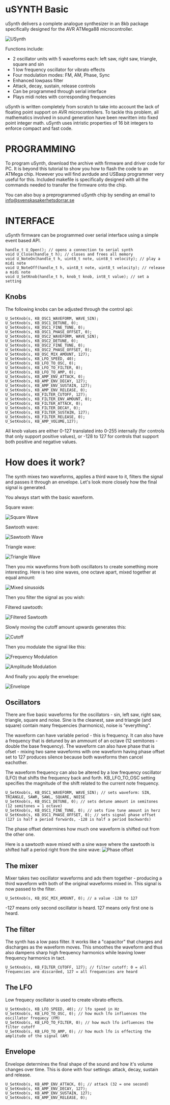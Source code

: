 uSYNTH Basic
============

uSynth delivers a complete analogue synthesizer in an 8kb package specifically designed for the AVR ATMega88 microcontroller. 

![USynth](http://i.imgur.com/O5tNz3A.jpg)

Functions include: 
- 2 oscillator units with 5 waveforms each: left saw, right saw, triangle, square and sin
- 1 low frequency oscillator for vibrato effects
- Four modulation modes: FM, AM, Phase, Sync
- Enhanced lowpass filter
- Attack, decay, sustain, release controls
- Can be programmed through serial interface
- Plays midi notes with corresponding frequencies

uSynth is written completely from scratch to take into account the lack of floating point support on AVR microcontrollers. To tackle this problem, all mathematics involved in sound generation have been rewritten into fixed point integer math. uSynth uses intristic properties of 16 bit integers to enforce compact and fast code. 

PROGRAMMING
===========

To program uSynth, download the archive with firmware and driver code for PC. It is beyond this tutorial to show you how to flash the code to an ATMega chip. However you will find avrdude and USBasp programmer very useful for this. Included makefile is specifically designed with all the commands needed to transfer the firmware onto the chip. 

You can also buy a preprogrammed uSynth chip by sending an email to info@svenskasakerhetsdorrar.se

INTERFACE
=========

uSynth firmware can be programmed over serial interface using a simple event based API. 

	handle_t U_Open(); // opens a connection to serial synth
	void U_Close(handle_t h); // closes and frees all memory
	void U_NoteOn(handle_t h, uint8_t note, uint8_t velocity); // play a midi note
	void U_NoteOff(handle_t h, uint8_t note, uint8_t velocity); // release a midi note
	void U_SetKnob(handle_t h, knob_t knob, int8_t value); // set a setting
	
Knobs
-----

The following knobs can be adjusted through the control api: 

	U_SetKnob(s, KB_OSC1_WAVEFORM, WAVE_SIN);
	U_SetKnob(s, KB_OSC1_DETUNE, 0);
	U_SetKnob(s, KB_OSC1_FINE_TUNE, 0);
	U_SetKnob(s, KB_OSC1_PHASE_OFFSET, 0);
	U_SetKnob(s, KB_OSC2_WAVEFORM, WAVE_SIN);
	U_SetKnob(s, KB_OSC2_DETUNE, 0);
	U_SetKnob(s, KB_OSC2_FINE_TUNE, 0);
	U_SetKnob(s, KB_OSC2_PHASE_OFFSET, 0);
	U_SetKnob(s, KB_OSC_MIX_AMOUNT, 127);
	U_SetKnob(s, KB_LFO_SPEED, 40);
	U_SetKnob(s, KB_LFO_TO_OSC, 0);
	U_SetKnob(s, KB_LFO_TO_FILTER, 0);
	U_SetKnob(s, KB_LFO_TO_AMP, 0);
	U_SetKnob(s, KB_AMP_ENV_ATTACK, 0);
	U_SetKnob(s, KB_AMP_ENV_DECAY, 127); 
	U_SetKnob(s, KB_AMP_ENV_SUSTAIN, 127);
	U_SetKnob(s, KB_AMP_ENV_RELEASE, 0);
	U_SetKnob(s, KB_FILTER_CUTOFF, 127); 
	U_SetKnob(s, KB_FILTER_ENV_AMOUNT, 0);
	U_SetKnob(s, KB_FILTER_ATTACK, 0);
	U_SetKnob(s, KB_FILTER_DECAY, 0);
	U_SetKnob(s, KB_FILTER_SUSTAIN, 127);
	U_SetKnob(s, KB_FILTER_RELEASE, 0);
	U_SetKnob(s, KB_AMP_VOLUME,127);
	
All knob values are either 0-127 translated into 0-255 internally (for controls that only support positive values), or -128 to 127 for controls that support both positive and negative values. 

How does it work?
=================

The synth mixes two waveforms, applies a third wave to it, filters the signal and passes it through an envelope. Let's look more closely how the final signal is generated. 

You always start with the basic waveform. 

Square wave: 

![Square Wave](http://i.imgur.com/MkYGSqd.jpg)

Sawtooth wave: 

![Sawtooth Wave](http://i.imgur.com/K9lcyJL.jpg)

Triangle wave: 

![Triangle Wave](http://i.imgur.com/Kfz4H2R.jpg)

Then you mix waveforms from both oscillators to create something more interesting. Here is two sine waves, one octave apart, mixed together at equal amount: 

![Mixed sinusoids](http://i.imgur.com/K0Ebqtu.jpg)

Then you filter the signal as you wish: 

Filtered sawtooth: 

![Filtered Sawtooth](http://i.imgur.com/iqlSnSr.jpg)

Slowly moving the cutoff amount upwards generates this: 

![Cutoff](http://i.imgur.com/mryPODF.jpg)

Then you modulate the signal like this: 

![Frequency Modulation](http://i.imgur.com/DOvOki6.jpg)

![Amplitude Modulation](http://i.imgur.com/W7t5suN.jpg)

And finally you apply the envelope: 

![Envelope](http://i.imgur.com/oco3mst.jpg)

Oscillators
-----------

There are five basic waveforms for the oscillators - sin, left saw, right saw, triangle, square and noise. Sine is the cleanest, saw and triangle (and square) contain many frequencies (harmonics), noise is "everything". 

The waveform can have variable period - this is frequency. It can also have a frequency that is detuned by an ammount of an octave (12 semitones - double the base frequency). The waveform can also have phase that is ofset - mixing two same waveforms with one waveform having phase offset set to 127 produces silence because both waveforms then cancel eachother. 

The waveform frequency can also be altered by a low frequency oscillator (LFO) that shifts the frequency back and forth. KB_LFO_TO_OSC setting specifies the magnitude of the shift related to the current note frequency. 

	U_SetKnob(s, KB_OSC1_WAVEFORM, WAVE_SIN); // sets waveform: SIN, TRIANGLE, SAWR, SAWL, SQUARE, NOISE
	U_SetKnob(s, KB_OSC1_DETUNE, 0); // sets detune amount in semitones (12 semitones = 1 octave)
	U_SetKnob(s, KB_OSC1_FINE_TUNE, 0); // sets fine tune amount in herz
	U_SetKnob(s, KB_OSC1_PHASE_OFFSET, 0); // sets signal phase offset (127 is half a period forwards, -128 is half a period backwards)
	
The phase offset determines how much one waveform is shifted out from the other one. 

Here is a sawtooth wave mixed with a sine wave where the sawtooth is shifted half a period right from the sine wave: 
![Phase offset](http://i.imgur.com/JCfvIw2.jpg) 

The mixer
---------

Mixer takes two oscillator waveforms and ads them together - producing a third waveform with both of the original waveforms mixed in. This signal is now passed to the filter. 

	U_SetKnob(s, KB_OSC_MIX_AMOUNT, 0); // a value -128 to 127
	
-127 means only second oscillator is heard. 127 means only first one is heard. 

The filter
----------

The synth has a low pass filter. It works like a "capacitor" that charges and discharges as the waveform moves. This smoothes the waveform and thus also dampens sharp high frequency harmonics while leaving lower frequency harmonics in tact. 

	U_SetKnob(s, KB_FILTER_CUTOFF, 127); // filter cutoff: 0 = all frequencies are discarded, 127 = all frequencies are heard
	
The LFO
-------

Low frequecy oscillator is used to create vibrato effects. 

	U_SetKnob(s, KB_LFO_SPEED, 40); // lfo speed in Hz
	U_SetKnob(s, KB_LFO_TO_OSC, 0); // how much lfo influences the oscillator frequecy (FM)
	U_SetKnob(s, KB_LFO_TO_FILTER, 0); // how much lfo influences the filter cutoff
	U_SetKnob(s, KB_LFO_TO_AMP, 0); // how much lfo is effecting the amplitude of the signal (AM)

Envelope
--------

Envelope determines the final shape of the sound and how it's volume changes over time. This is done with four settings: attack, decay, sustain and release. 

	U_SetKnob(s, KB_AMP_ENV_ATTACK, 0); // attack (32 = one second)
	U_SetKnob(s, KB_AMP_ENV_DECAY, 127); 
	U_SetKnob(s, KB_AMP_ENV_SUSTAIN, 127);
	U_SetKnob(s, KB_AMP_ENV_RELEASE, 0);

